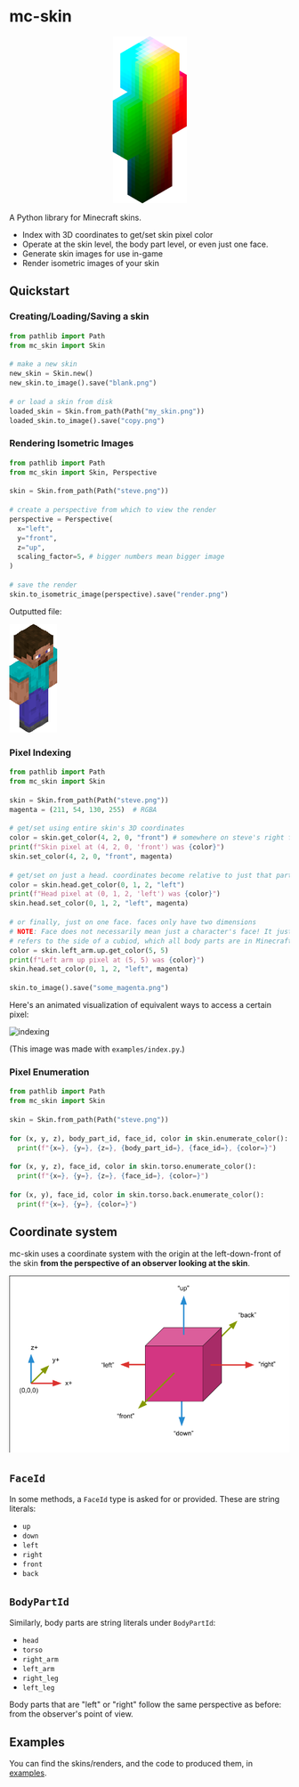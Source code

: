 # mc-skin

<p align="center">
  <img src="./examples/render/lab_space.png" alt="isometric render" height=300>
</p>

A Python library for Minecraft skins.

- Index with 3D coordinates to get/set skin pixel color
- Operate at the skin level, the body part level, or even just one face.
- Generate skin images for use in-game
- Render isometric images of your skin

## Quickstart

### Creating/Loading/Saving a skin

```python
from pathlib import Path
from mc_skin import Skin

# make a new skin
new_skin = Skin.new()
new_skin.to_image().save("blank.png")

# or load a skin from disk
loaded_skin = Skin.from_path(Path("my_skin.png"))
loaded_skin.to_image().save("copy.png")
```

### Rendering Isometric Images

```python
from pathlib import Path
from mc_skin import Skin, Perspective

skin = Skin.from_path(Path("steve.png"))

# create a perspective from which to view the render
perspective = Perspective(
  x="left",
  y="front",
  z="up",
  scaling_factor=5, # bigger numbers mean bigger image
)

# save the render
skin.to_isometric_image(perspective).save("render.png")
```

Outputted file:

![outputted file](./docs/steve-render.png)

### Pixel Indexing

```python
from pathlib import Path
from mc_skin import Skin

skin = Skin.from_path(Path("steve.png"))
magenta = (211, 54, 130, 255)  # RGBA

# get/set using entire skin's 3D coordinates
color = skin.get_color(4, 2, 0, "front") # somewhere on steve's right foot
print(f"Skin pixel at (4, 2, 0, 'front') was {color}")
skin.set_color(4, 2, 0, "front", magenta)

# get/set on just a head. coordinates become relative to just that part
color = skin.head.get_color(0, 1, 2, "left")
print(f"Head pixel at (0, 1, 2, 'left') was {color}")
skin.head.set_color(0, 1, 2, "left", magenta)

# or finally, just on one face. faces only have two dimensions
# NOTE: Face does not necessarily mean just a character's face! It just
# refers to the side of a cubiod, which all body parts are in Minecraft
color = skin.left_arm.up.get_color(5, 5)
print(f"Left arm up pixel at (5, 5) was {color}")
skin.head.set_color(0, 1, 2, "left", magenta)

skin.to_image().save("some_magenta.png")
```

Here's an animated visualization of equivalent ways to access a certain pixel:


<p>
  <img src="./examples/render/steve-index.gif" alt="indexing" height=500>
</p>

(This image was made with `examples/index.py`.)

### Pixel Enumeration

```python
from pathlib import Path
from mc_skin import Skin

skin = Skin.from_path(Path("steve.png"))

for (x, y, z), body_part_id, face_id, color in skin.enumerate_color():
  print(f"{x=}, {y=}, {z=}, {body_part_id=}, {face_id=}, {color=}")

for (x, y, z), face_id, color in skin.torso.enumerate_color():
  print(f"{x=}, {y=}, {z=}, {face_id=}, {color=}")

for (x, y), face_id, color in skin.torso.back.enumerate_color():
  print(f"{x=}, {y=}, {color=}")
```

## Coordinate system

mc-skin uses a coordinate system with the origin at the left-down-front of the
skin **from the perspective of an observer looking at the skin**.

![coordinate system](./docs/coordsys.png)

## `FaceId`

In some methods, a `FaceId` type is asked for or provided. These are string literals:

- `up`
- `down`
- `left`
- `right`
- `front`
- `back`

## `BodyPartId`

Similarly, body parts are string literals under `BodyPartId`:

- `head`
- `torso`
- `right_arm`
- `left_arm`
- `right_leg`
- `left_leg`

Body parts that are "left" or "right" follow the same perspective as before: from the observer's point of view.

## Examples

You can find the skins/renders, and the code to produced them, in
[examples](./examples).

